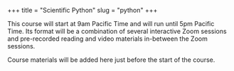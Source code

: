 +++
title = "Scientific Python"
slug = "python"
+++

This course will start at 9am Pacific Time and will run until 5pm Pacific Time. Its format will be a combination of
several interactive Zoom sessions and pre-recorded reading and video materials in-between the Zoom sessions.

Course materials will be added here just before the start of the course.
